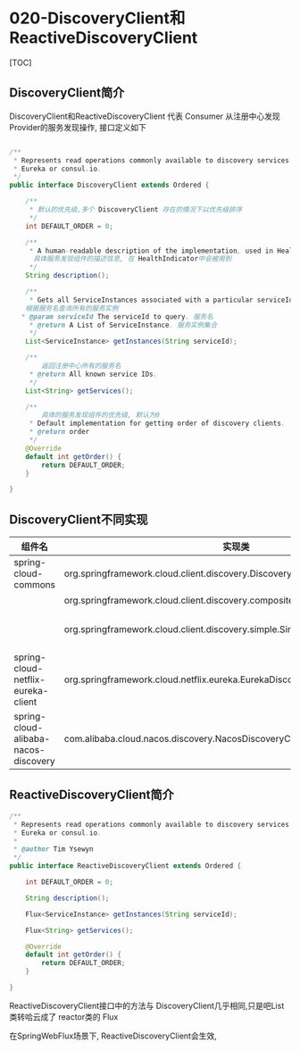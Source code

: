 # 020-DiscoveryClient和ReactiveDiscoveryClient

[TOC]

## DiscoveryClient简介

DiscoveryClient和ReactiveDiscoveryClient 代表 Consumer 从注册中心发现Provider的服务发现操作, 接口定义如下

```java

/**
 * Represents read operations commonly available to discovery services such as Netflix
 * Eureka or consul.io.
 */
public interface DiscoveryClient extends Ordered {

	/**
	 * 默认的优先级,多个 DiscoveryClient 存在的情况下以优先级排序
	 */
	int DEFAULT_ORDER = 0;

	/**
	 * A human-readable description of the implementation, used in HealthIndicator.
	  具体服务发现组件的描述信息, 在 HealthIndicator中会被用到
	 */
	String description();

	/**
	 * Gets all ServiceInstances associated with a particular serviceId.
   	根据服务名查询所有的服务实例
   * @param serviceId The serviceId to query. 服务名
	 * @return A List of ServiceInstance. 服务实例集合
	 */
	List<ServiceInstance> getInstances(String serviceId);

	/**
		返回注册中心所有的服务名
	 * @return All known service IDs.
	 */
	List<String> getServices();

	/**
		具体的服务发现组件的优先级, 默认为0
	 * Default implementation for getting order of discovery clients.
	 * @return order
	 */
	@Override
	default int getOrder() {
		return DEFAULT_ORDER;
	}

}

```

## DiscoveryClient不同实现

| 组件名                               | 实现类                                                       |                    |
| ------------------------------------ | ------------------------------------------------------------ | ------------------ |
| spring-cloud-commons                 | org.springframework.cloud.client.discovery.DiscoveryClient   |                    |
|                                      | org.springframework.cloud.client.discovery.composite.CompositeDiscoveryClient | 组合模式           |
|                                      | org.springframework.cloud.client.discovery.simple.SimpleDiscoveryClient | 使用properties存储 |
| spring-cloud-netflix-eureka-client   | org.springframework.cloud.netflix.eureka.EurekaDiscoveryClient |                    |
| spring-cloud-alibaba-nacos-discovery | com.alibaba.cloud.nacos.discovery.NacosDiscoveryClient       |                    |

## ReactiveDiscoveryClient简介

```java
/**
 * Represents read operations commonly available to discovery services such as Netflix
 * Eureka or consul.io.
 *
 * @author Tim Ysewyn
 */
public interface ReactiveDiscoveryClient extends Ordered {

	int DEFAULT_ORDER = 0;

	String description();

	Flux<ServiceInstance> getInstances(String serviceId);

	Flux<String> getServices();

	@Override
	default int getOrder() {
		return DEFAULT_ORDER;
	}

}
```

ReactiveDiscoveryClient接口中的方法与 DiscoveryClient几乎相同,只是吧List类转哈云成了 reactor类的 Flux

在SpringWebFlux场景下, ReactiveDiscoveryClient会生效, 